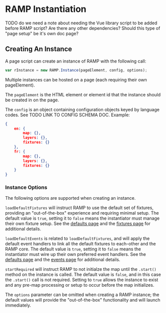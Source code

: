 # RAMP Instantiation

TODO do we need a note about needing the Vue library script to be added before RAMP script? Are there any other dependencies? Should this type of "page setup" be it's own doc page?

## Creating An Instance

A page script can create an instance of RAMP with the following call:

```js
var rInstance = new RAMP.Instance(pageElement, config, options);
```

Multiple instances can be hosted on a page (each requiring their own pageElement).

The `pageElement` is the HTML element or element id that the instance should be created in on the page.

The `config` is an object containing configuration objects keyed by language codes. See TODO LINK TO CONFIG SCHEMA DOC. Example:

```json
{
    en: {
        map: {},
        layers: {},
        fixtures: {}
    },
    fr: {
        map: {},
        layers: {},
        fixtures: {}
    }
}
```

### Instance Options

The following options are supported when creating an instance.

`loadDefaultFixtures` will instruct RAMP to use the default set of fixtures, providing an "out-of-the-box" experience and requiring minimal setup. The default value is `true`, setting it to `false` means the instantiator must manage their own fixture setup. See the [defaults page](../app/defaults.md) and the [fixtures page](../app/fixtures.md) for additional details.

`loadDefaultEvents` is related to `loadDefaultFixtures`, and will apply the default event handlers to link all the default fixtures to each-other and the RAMP core. The default value is `true`, setting it to `false` means the instantiator must wire up their own preferred event handlers.  See the [defaults page](../app/defaults.md) and the [events page](events.md) for additional details.

`startRequired` will instruct RAMP to not initialze the map until the `.start()` method on the instance is called. The default value is `false`, and in this case the `.start()` call is not required. Setting to `true` allows the instance to exist and any pre-map processing or setup to occur before the map initializes.

The `options` parameter can be omitted when creating a RAMP instance; the default values will provide the "out-of-the-box" functionality and will launch immediately.
